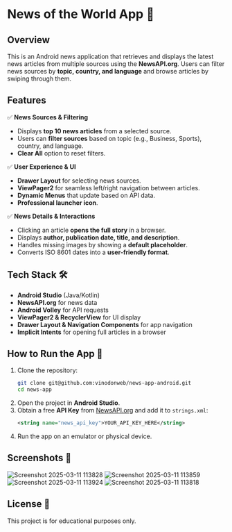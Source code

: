 # News of the World App 📰  

## Overview  
This is an Android news application that retrieves and displays the latest news articles from multiple sources using the **NewsAPI.org**. Users can filter news sources by **topic, country, and language** and browse articles by swiping through them.  

## Features  
✅ **News Sources & Filtering**  
- Displays **top 10 news articles** from a selected source.  
- Users can **filter sources** based on topic (e.g., Business, Sports), country, and language.  
- **Clear All** option to reset filters.  

✅ **User Experience & UI**  
- **Drawer Layout** for selecting news sources.  
- **ViewPager2** for seamless left/right navigation between articles.  
- **Dynamic Menus** that update based on API data.  
- **Professional launcher icon**.  

✅ **News Details & Interactions**  
- Clicking an article **opens the full story** in a browser.  
- Displays **author, publication date, title, and description**.  
- Handles missing images by showing a **default placeholder**.  
- Converts ISO 8601 dates into a **user-friendly format**.  

## Tech Stack 🛠️  
- **Android Studio** (Java/Kotlin)  
- **NewsAPI.org** for news data  
- **Android Volley** for API requests  
- **ViewPager2 & RecyclerView** for UI display  
- **Drawer Layout & Navigation Components** for app navigation  
- **Implicit Intents** for opening full articles in a browser  

## How to Run the App 🚀  
1. Clone the repository:  
   ```sh  
   git clone git@github.com:vinodonweb/news-app-android.git
   cd news-app  
   ```  
2. Open the project in **Android Studio**.  
3. Obtain a free **API Key** from [NewsAPI.org](https://newsapi.org/) and add it to `strings.xml`:  
   ```xml  
   <string name="news_api_key">YOUR_API_KEY_HERE</string>  
   ```  
4. Run the app on an emulator or physical device.  

## Screenshots 📸  

 ![Screenshot 2025-03-11 113828](https://github.com/user-attachments/assets/dc6c6c47-ec87-4a7c-9e57-c52de47d5ce1)
![Screenshot 2025-03-11 113859](https://github.com/user-attachments/assets/177af930-88bf-4086-bd1e-8000e1ab6bf2)
![Screenshot 2025-03-11 113924](https://github.com/user-attachments/assets/195d6ae0-b578-414a-b31e-d37d544d0d84)
![Screenshot 2025-03-11 113818](https://github.com/user-attachments/assets/42281968-5954-424e-96b5-c58da41fdeae)

## License 📜  
This project is for educational purposes only.  
